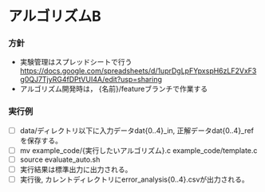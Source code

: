 # アルゴリズムB

### 方針
- 実験管理はスプレッドシートで行う
https://docs.google.com/spreadsheets/d/1uprDgLpFYpxspH6zLF2VxF3g0QJ7TjyRG4fDPtVUI4A/edit?usp=sharing
- アルゴリズム開発時は， {名前}/featureブランチで作業する


### 実行例
- [ ] data/ディレクトリ以下に入力データdat{0..4}_in, 正解データdat{0..4}_refを保存する。
- [ ] mv example_code/{実行したいアルゴリズム}.c example_code/template.c
- [ ] source evaluate_auto.sh
- [ ] 実行結果は標準出力に出力される。
- [ ] 実行後, カレントディレクトリにerror_analysis{0..4}.csvが出力される。
